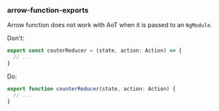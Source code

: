 ### arrow-function-exports

Arrow function does not work with AoT when it is passed to an `NgModule`.

Don't:
```ts
export const couterReducer = (state, action: Action) => {
  // ...
}
```

Do:
```ts
export function counterReducer(state, action: Action) {
  // ...
}
```
